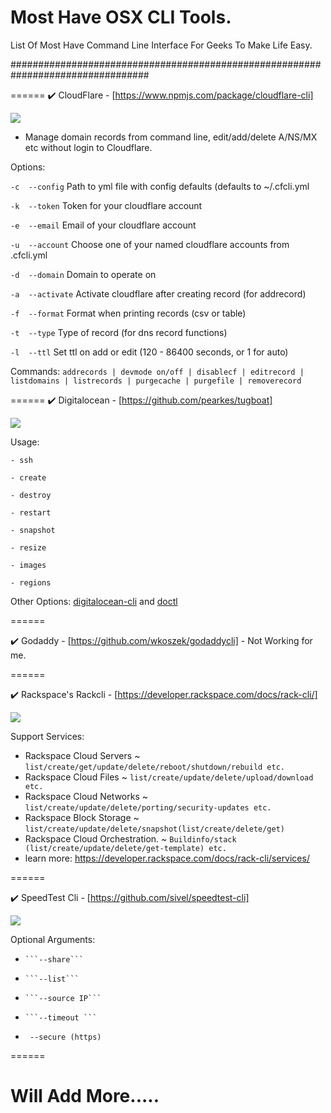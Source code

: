 # Most Have OSX CLI Tools.
List Of Most Have Command Line Interface For Geeks To Make Life Easy.

#################################################################################

======
:heavy_check_mark: CloudFlare - [https://www.npmjs.com/package/cloudflare-cli] 



![](https://i.imgur.com/oqhSOAw.png)



- Manage domain records from command line, edit/add/delete A/NS/MX etc without login to Cloudflare. 



Options:

```-c  --config```    Path to yml file with config defaults (defaults to ~/.cfcli.yml

```-k  --token```     Token for your cloudflare account

```-e  --email```     Email of your cloudflare account

```-u  --account```   Choose one of your named cloudflare accounts from .cfcli.yml

```-d  --domain```    Domain to operate on

```-a  --activate```  Activate cloudflare after creating record (for addrecord)

```-f  --format```    Format when printing records (csv or table)

```-t  --type```      Type of record (for dns record functions)

```-l  --ttl```       Set ttl on add or edit (120 - 86400 seconds, or 1 for auto)

Commands:  ```addrecords | devmode on/off | disablecf | editrecord | listdomains | listrecords | purgecache | purgefile | removerecord```



======
:heavy_check_mark: Digitalocean - [https://github.com/pearkes/tugboat] 


![](https://i.imgur.com/lEMeHDI.png)



Usage: 

 ```- ssh```

 ```- create```
       
```- destroy```
       
```- restart```
       
```- snapshot```
       
```- resize``` 
       
```- images```
       
```- regions``` 
       
       
Other Options: [digitalocean-cli](https://www.npmjs.com/package/digitalocean-cli) and [doctl](https://github.com/digitalocean/doctl)


======


:heavy_check_mark: Godaddy - [https://github.com/wkoszek/godaddycli] - Not Working for me. 

======

:heavy_check_mark: Rackspace's Rackcli - [https://developer.rackspace.com/docs/rack-cli/]

![](https://i.imgur.com/1wr21X9.png)

Support Services:
- Rackspace Cloud Servers ~ ```list/create/get/update/delete/reboot/shutdown/rebuild etc. ```
- Rackspace Cloud Files   ~ ```list/create/update/delete/upload/download etc.```
- Rackspace Cloud Networks ~ ```list/create/update/delete/porting/security-updates etc.```
- Rackspace Block Storage  ~ ```list/create/update/delete/snapshot(list/create/delete/get)```
- Rackspace Cloud Orchestration. ~ ```Buildinfo/stack (list/create/update/delete/get-template) etc. ```
- learn more: https://developer.rackspace.com/docs/rack-cli/services/

====== 

:heavy_check_mark: SpeedTest Cli - [https://github.com/sivel/speedtest-cli]

![](https://i.imgur.com/Z05NUSA.png)

Optional Arguments:

*     ```--share```
*     ```--list```
*     ```--source IP```
*     ```--timeout ```
*    ``` --secure (https)```

====== 


# Will Add More..... 



